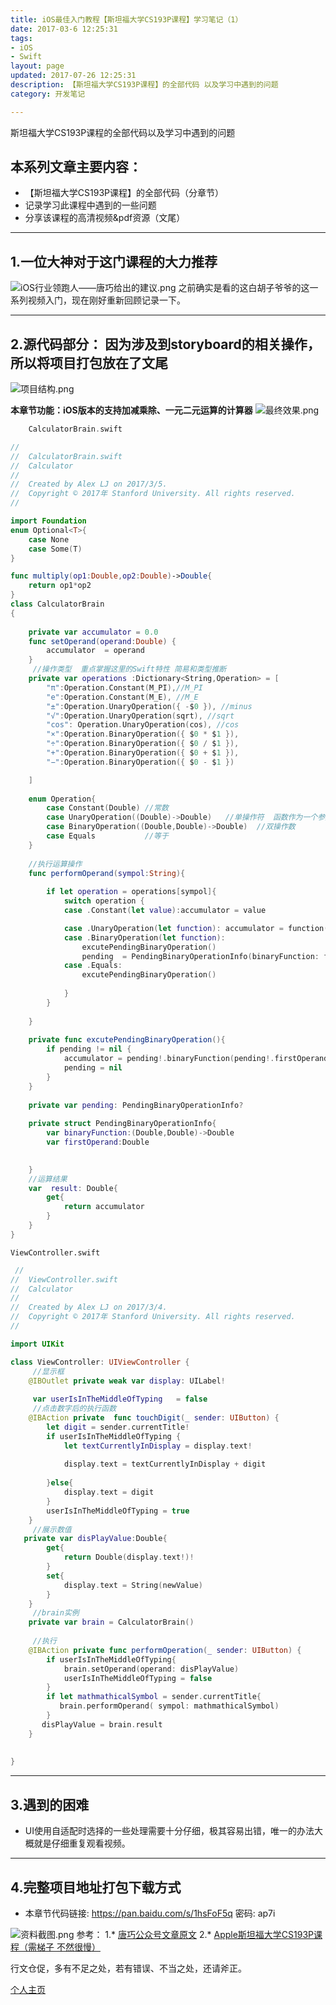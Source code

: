 ```yaml
---
title: iOS最佳入门教程【斯坦福大学CS193P课程】学习笔记（1）
date: 2017-03-6 12:25:31
tags:  
- iOS
- Swift
layout: page
updated: 2017-07-26 12:25:31
description: 【斯坦福大学CS193P课程】的全部代码 以及学习中遇到的问题
category: 开发笔记

---
```

斯坦福大学CS193P课程的全部代码以及学习中遇到的问题
 
## 本系列文章主要内容：
* 【斯坦福大学CS193P课程】的全部代码（分章节）
*   记录学习此课程中遇到的一些问题
*  分享该课程的高清视频&pdf资源（文尾）

***
<!-- more -->

## 1.一位大神对于这门课程的大力推荐
![iOS行业领跑人——唐巧给出的建议.png](https://ws2.sinaimg.cn/large/006tKfTcly1fs3uyf3ovtj30yg0h7tiq.jpg)
之前确实是看的这白胡子爷爷的这一系列视频入门，现在刚好重新回顾记录一下。

***
## 2.源代码部分：  因为涉及到storyboard的相关操作，所以将项目打包放在了文尾

![项目结构.png](https://ws4.sinaimg.cn/large/006tKfTcly1fs3uyg04ijj308f0a63zg.jpg)

**本章节功能：iOS版本的支持加减乘除、一元二元运算的计算器**
![最终效果.png](https://ws4.sinaimg.cn/large/006tKfTcly1fs3uygyan5j30ku12atb5.jpg)

``` swift
    CalculatorBrain.swift

//
//  CalculatorBrain.swift
//  Calculator
//
//  Created by Alex LJ on 2017/3/5.
//  Copyright © 2017年 Stanford University. All rights reserved.
//

import Foundation
enum Optional<T>{
    case None
    case Some(T)
}

func multiply(op1:Double,op2:Double)->Double{
    return op1*op2
}
class CalculatorBrain
{
    
    private var accumulator = 0.0
    func setOperand(operand:Double) {
        accumulator  = operand
    }
     //操作类型  重点掌握这里的Swift特性 简易和类型推断
    private var operations :Dictionary<String,Operation> = [
        "π":Operation.Constant(M_PI),//M_PI
        "e":Operation.Constant(M_E), //M_E
        "±":Operation.UnaryOperation({ -$0 }), //minus
        "√":Operation.UnaryOperation(sqrt), //sqrt
        "cos": Operation.UnaryOperation(cos), //cos
        "×":Operation.BinaryOperation({ $0 * $1 }),
        "÷":Operation.BinaryOperation({ $0 / $1 }),
        "+":Operation.BinaryOperation({ $0 + $1 }),
        "−":Operation.BinaryOperation({ $0 - $1 })

    ]
    
    enum Operation{
        case Constant(Double) //常数
        case UnaryOperation((Double)->Double)   //单操作符  函数作为一个参数传值
        case BinaryOperation((Double,Double)->Double)  //双操作数
        case Equals           //等于
    }
    
    //执行运算操作
    func performOperand(sympol:String){
        
        if let operation = operations[sympol]{
            switch operation {
            case .Constant(let value):accumulator = value

            case .UnaryOperation(let function): accumulator = function(accumulator)
            case .BinaryOperation(let function):
                excutePendingBinaryOperation()
                pending  = PendingBinaryOperationInfo(binaryFunction: function, firstOperand: accumulator)
            case .Equals:
                excutePendingBinaryOperation()
               
            }
        }
        
    }
    
    private func excutePendingBinaryOperation(){
        if pending != nil {
            accumulator = pending!.binaryFunction(pending!.firstOperand,accumulator)
            pending = nil
        }
    }
    
    private var pending: PendingBinaryOperationInfo?
    
    private struct PendingBinaryOperationInfo{
        var binaryFunction:(Double,Double)->Double
        var firstOperand:Double

    
    }
    //运算结果
    var  result: Double{
        get{
            return accumulator
        }  
    }
}
``` 

    ViewController.swift
``` swift
 //
//  ViewController.swift
//  Calculator
//
//  Created by Alex LJ on 2017/3/4.
//  Copyright © 2017年 Stanford University. All rights reserved.
//

import UIKit

class ViewController: UIViewController {
     //显示框
    @IBOutlet private weak var display: UILabel!
    
     var userIsInTheMiddleOfTyping   = false
     //点击数字后的执行函数
    @IBAction private  func touchDigit(_ sender: UIButton) {
        let digit = sender.currentTitle!
        if userIsInTheMiddleOfTyping {
            let textCurrentlyInDisplay = display.text!
            
            display.text = textCurrentlyInDisplay + digit
            
        }else{
            display.text = digit
        }
        userIsInTheMiddleOfTyping = true
    }
     //展示数值
   private var disPlayValue:Double{
        get{
            return Double(display.text!)!
        }
        set{
            display.text = String(newValue)
        }
    }
     //brain实例
    private var brain = CalculatorBrain()
    
     //执行
    @IBAction private func performOperation(_ sender: UIButton) {
        if userIsInTheMiddleOfTyping{
            brain.setOperand(operand: disPlayValue)
            userIsInTheMiddleOfTyping = false
        }
        if let mathmathicalSymbol = sender.currentTitle{
           brain.performOperand( sympol: mathmathicalSymbol)
        }
       disPlayValue = brain.result
    }
  
    
}

```

***
## 3.遇到的困难
*  UI使用自适配时选择的一些处理需要十分仔细，极其容易出错，唯一的办法大概就是仔细重复观看视频。

***
## 4.完整项目地址打包下载方式
 
 * 本章节代码链接: https://pan.baidu.com/s/1hsFoF5q 密码: ap7i

![资料截图.png](https://ws3.sinaimg.cn/large/006tKfTcly1fs3uyhvnsvj30yg0mtagl.jpg)
参考：
1.* [唐巧公众号文章原文](#http://mp.weixin.qq.com/s?__biz=MjM5NTIyNTUyMQ==&mid=2709545345&idx=1&sn=7f344de17873cca515e5098df15af56d&chksm=828f0b5fb5f88249620e8e50e076a48cacd6fe1ae7770129a729ad1b0415ba1957437a493965&mpshare=1&scene=23&srcid=0306hvhCgblOMXOamy7g1Sko#rd)
2.* [Apple斯坦福大学CS193P课程（需梯子 不然很慢）](#https://itunes.apple.com/us/course/developing-ios-9-apps-with-swift/id1104579961)

行文仓促，多有不足之处，若有错误、不当之处，还请斧正。

[个人主页](http://www.hellogod.cn)


